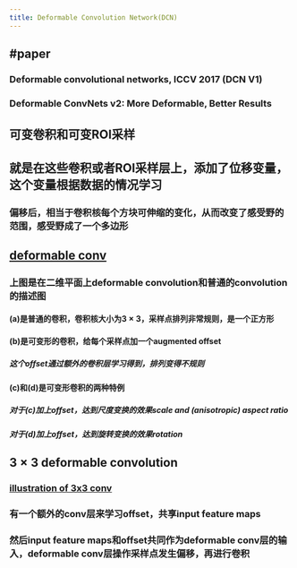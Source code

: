 ```yaml
---
title: Deformable Convolution Network(DCN)
---
```


## #paper
### Deformable convolutional networks, ICCV 2017 (DCN V1)
### Deformable ConvNets v2: More Deformable, Better Results
## 可变卷积和可变ROI采样
## 就是在这些卷积或者ROI采样层上，添加了**位移变量**，这个变量根据数据的情况学习
### 偏移后，相当于卷积核每个方块可伸缩的变化，从而改变了感受野的范围，感受野成了一个多边形
## [deformable conv](https://i.imgur.com/ABfMmYo.png)
### 上图是在二维平面上deformable convolution和普通的convolution的描述图
#### (a)是普通的卷积，卷积核大小为$3\times 3$，采样点排列非常规则，是一个正方形
#### (b)是可变形的卷积，给每个采样点加一个augmented offset
##### 这个offset通过额外的卷积层学习得到，排列变得不规则
#### (c)和(d)是可变形卷积的两种特例
##### 对于(c)加上offset，达到尺度变换的效果scale and (anisotropic) aspect ratio
##### 对于(d)加上offset，达到旋转变换的效果rotation
## $3\times 3$ deformable convolution
### [illustration of 3x3 conv](https://i.imgur.com/90ECFxe.png)
### 有一个额外的conv层来学习offset，共享input feature maps
### 然后input feature maps和offset共同作为deformable conv层的输入，deformable conv层操作采样点发生偏移，再进行卷积
##
